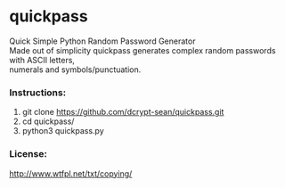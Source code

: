 # quickpass
Quick Simple Python Random Password Generator  
Made out of simplicity quickpass generates complex random passwords with ASCII letters,  
numerals and symbols/punctuation.

### Instructions:
1. git clone https://github.com/dcrypt-sean/quickpass.git  
2. cd quickpass/
3. python3 quickpass.py

### License:
http://www.wtfpl.net/txt/copying/
